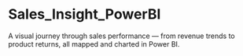 # Sales_Insight_PowerBI
A visual journey through sales performance — from revenue trends to product returns, all mapped and charted in Power BI.

